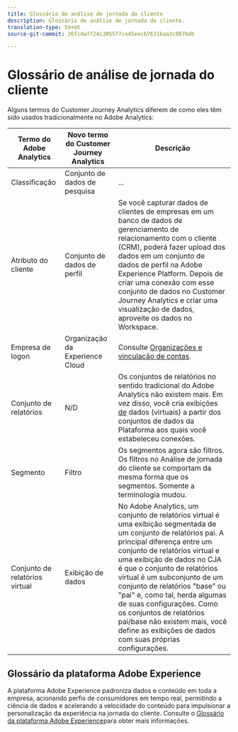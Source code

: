 ```yaml
---
title: Glossário de análise de jornada do cliente
description: Glossário de análise de jornada do cliente.
translation-type: tm+mt
source-git-commit: 36fcdaff24c3055f7ce45eecb7631baa3c087bdb

---
```



# Glossário de análise de jornada do cliente

Alguns termos do Customer Journey Analytics diferem de como eles têm sido usados tradicionalmente no Adobe Analytics:

| Termo do Adobe Analytics | Novo termo do Customer Journey Analytics | Descrição |
|---|---|---|
| Classificação | Conjunto de dados de pesquisa | ... |
| Atributo do cliente | Conjunto de dados de perfil | Se você capturar dados de clientes de empresas em um banco de dados de gerenciamento de relacionamento com o cliente (CRM), poderá fazer upload dos dados em um conjunto de dados de perfil na Adobe Experience Platform. Depois de criar uma conexão com esse conjunto de dados no Customer Journey Analytics e criar uma visualização de dados, aproveite os dados no Workspace. |
| Empresa de logon | Organização da Experience Cloud | Consulte [Organizações e vinculação de contas](https://docs.adobe.com/content/help/en/core-services/interface/manage-users-and-products/organizations.html#topic_C31CB834F109465A82ED57FF0563B3F1). |
| Conjunto de relatórios  | N/D | Os conjuntos de relatórios no sentido tradicional do Adobe Analytics não existem mais. Em vez disso, você cria exibições [de](/help/data-views/create-dataview.md) dados (virtuais) a partir dos conjuntos de dados da Plataforma aos quais você estabeleceu conexões. |
| Segmento | Filtro | Os segmentos agora são filtros. Os filtros no Análise de jornada do cliente se comportam da mesma forma que os segmentos. Somente a terminologia mudou. |
| Conjunto de relatórios virtual | Exibição de dados | No Adobe Analytics, um conjunto de relatórios virtual é uma exibição segmentada de um conjunto de relatórios pai. A principal diferença entre um conjunto de relatórios virtual e uma exibição de dados no CJA é que o conjunto de relatórios virtual é um subconjunto de um conjunto de relatórios &quot;base&quot; ou &quot;pai&quot; e, como tal, herda algumas de suas configurações. Como os conjuntos de relatórios pai/base não existem mais, você define as exibições de dados com suas próprias configurações. |

## Glossário da plataforma Adobe Experience

A plataforma Adobe Experience padroniza dados e conteúdo em toda a empresa, acionando perfis de consumidores em tempo real, permitindo a ciência de dados e acelerando a velocidade do conteúdo para impulsionar a personalização da experiência na jornada do cliente.
Consulte o [Glossário da plataforma Adobe Experience](https://www.adobe.io/apis/experienceplatform/home/services/acp-glossary.html)para obter mais informações.
